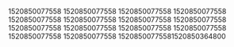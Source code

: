 1520850077558
1520850077558
1520850077558
1520850077558
1520850077558
1520850077558
1520850077558
1520850077558
1520850077558
1520850077558
1520850077558
1520850077558
1520850077558
1520850077558
15208500775581520850364800